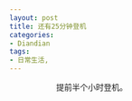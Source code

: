 ```yaml
---
layout: post
title: 还有25分钟登机
categories:
- Diandian
tags:
- 日常生活, 
---
```

                     提前半个小时登机。